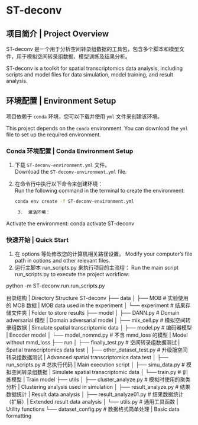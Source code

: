 # ST-deconv

## 项目简介 | Project Overview
ST-deconv 是一个用于分析空间转录组数据的工具包，包含多个脚本和模型文件，用于模拟空间转录组数据、模型训练及结果分析。

ST-deconv is a toolkit for spatial transcriptomics data analysis, including scripts and model files for data simulation, model training, and result analysis.

## 环境配置 | Environment Setup
项目依赖于 `conda` 环境，您可以下载并使用 `yml` 文件来创建该环境。

This project depends on the `conda` environment. You can download the `yml` file to set up the required environment.

### Conda 环境配置 | Conda Environment Setup
1. 下载 `ST-deconv-environment.yml` 文件。  
   Download the `ST-deconv-environment.yml` file.

2. 在命令行中执行以下命令来创建环境：  
   Run the following command in the terminal to create the environment:

   ```bash
   conda env create -f ST-deconv-environment.yml

	3.	激活环境：
Activate the environment:
conda activate ST-deconv

### 快速开始 | Quick Start

1.	在 options 等处修改您的计算机相关路径设置。
Modify your computer’s file path in options and other relevant files.
2.	运行主脚本 run_scripts.py 来执行项目的主流程：
Run the main script run_scripts.py to execute the project workflow:

python -m ST-deconv.run.run_scripts.py

目录结构 | Directory Structure
ST-deconv
├── data
│   ├── MOB                # 实验使用的 MOB 数据 | MOB data used in the experiment
│   └── experiment         # 结果存储文件夹 | Folder to store results
├── model
│   ├── DANN.py            # Domain adversarial 模型 | Domain adversarial model
│   ├── mix_cell.py        # 模拟空间转录组数据 | Simulate spatial transcriptomic data
│   ├── model.py           # 编码器模型 | Encoder model
│   └── model_nommd.py     # 不含 mmd_loss 的模型 | Model without mmd_loss
├── run
│   ├── finally_test.py    # 空间转录组数据测试 | Spatial transcriptomics data test
│   ├── other_dataset_test.py # 升级版空间转录组数据测试 | Advanced spatial transcriptomics data test
│   ├── run_scripts.py     # 总执行代码 | Main execution script
│   ├── simu_data.py       # 模拟空间转录组数据 | Simulate spatial transcriptomic data
│   └── train.py           # 训练模型 | Train model
├── utils
│   ├── cluster_analyze.py # 模拟时使用的聚类分析 | Clustering analysis used in simulation
│   ├── result_analyze.py  # 结果数据统计 | Result data analysis
│   ├── result_analyze01.py # 结果数据统计（扩展）| Extended result data analysis
│   └── utils.py           # 通用工具函数 | Utility functions
└── dataset_config.py      # 数据格式简单处理 | Basic data formatting
